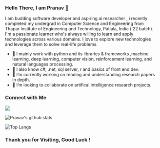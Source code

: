 
### Hello There, I am Pranav 👋

I am budding software developer and aspiring ai researcher , i recently completed my undergrad in Computer Science and Engineering from Thapar Institute of Engineering and Technology, Patiala, India ('22 batch). I'm a passionate learner who's always willing to learn and apply technologies across various domains. I love to explore new technologies and leverage them to solve real-life problems.

- 🔭 I mainly work with python and its libraries & frameworks ,machine learning, deep learning, computer vision, reinforcement learning, and natural languages processing.
- 🔭 I also know c#, .net, sql server, r and basics of front end dev.
- 🌱 I’m currently working on reading and understanding research papers in depth.
- 🤝 I’m looking to collaborate on artifical intelligence research projects.

### Connect with Me

[<img src="https://img.shields.io/badge/linkedin-%230077B5.svg?&style=for-the-badge&logo=linkedin&logoColor=white" />](https://www.linkedin.com/in/pranavanand24/)


![Pranav's github stats](https://github-readme-stats.vercel.app/api?username=pranavanand24&show_icons=true&theme=dark)

![Top Langs](https://github-readme-stats.vercel.app/api/top-langs/?username=pranavanand24&theme=cobalt&layout=compact) 


### Thank you for Visiting, Good Luck !
